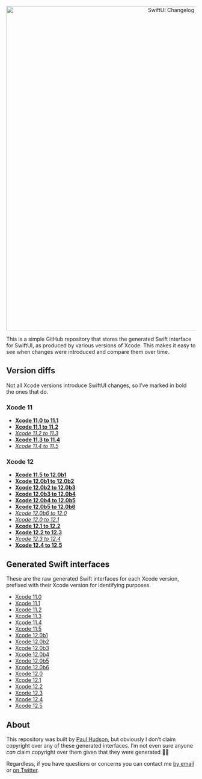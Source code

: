 
<p align="center">
    <img src="https://www.hackingwithswift.com/files/swiftui-changelog/swiftui-changelog.png" alt="SwiftUI Changelog" width="861" />
</p>

This is a simple GitHub repository that stores the generated Swift interface for SwiftUI, as produced by various versions of Xcode. This makes it easy to see when changes were introduced and compare them over time.

## Version diffs

Not all Xcode versions introduce SwiftUI changes, so I’ve marked in bold the ones that do.

### Xcode 11
* **[Xcode 11.0 to 11.1](https://github.com/twostraws/swiftui-changelog/commit/0fcd6f98b4c311828795ff4854644cdd11e15f04)**
* **[Xcode 11.1 to 11.2](https://github.com/twostraws/swiftui-changelog/commit/477c43560bf80a14ce5ab56cd674bf8c93f8a07d)**
* *[Xcode 11.2 to 11.3](https://github.com/twostraws/swiftui-changelog/commit/cef31bba0621e5183fe1c921d8dfa5f01ea94c91)*
* **[Xcode 11.3 to 11.4](https://github.com/twostraws/swiftui-changelog/commit/feb0cc9bc7f472f14d7f936f3b2491a56d0306c6)**
* *[Xcode 11.4 to 11.5](https://github.com/twostraws/swiftui-changelog/commit/5deacc020d7f629f1379964ccf93ed34dde0113d)*

### Xcode 12
* **[Xcode 11.5 to 12.0b1](https://github.com/twostraws/swiftui-changelog/commit/9cf769ef0f4ce045568a9d4c8a5850bb0ec6486d)**
* **[Xcode 12.0b1 to 12.0b2](https://github.com/twostraws/swiftui-changelog/commit/ab900a64918673e3b54c2803de3193c038cdb8c5)**
* **[Xcode 12.0b2 to 12.0b3](https://github.com/twostraws/swiftui-changelog/commit/46d9834a66cf1adb623cfb6ac9941e2ef04d8ddb)**
* **[Xcode 12.0b3 to 12.0b4](https://github.com/twostraws/swiftui-changelog/commit/68cea1ce3960b3af567f5dc745c0b4822a8d4a34)**
* **[Xcode 12.0b4 to 12.0b5](https://github.com/twostraws/swiftui-changelog/commit/c75b70cf3785024ae1f4a74cd478f08f87128a36)**
* **[Xcode 12.0b5 to 12.0b6](https://github.com/twostraws/swiftui-changelog/commit/f56e7e55afbadb197a2e5cc24d4ece8f45823f8c)**
* *[Xcode 12.0b6 to 12.0](https://github.com/twostraws/swiftui-changelog/commit/02de8832839811318fe40845b997b8f853029b1d)*
* *[Xcode 12.0 to 12.1](https://github.com/twostraws/swiftui-changelog/commit/af839e9af4677f005d75d8246621b2b59798106f)*
* **[Xcode 12.1 to 12.2](https://github.com/twostraws/swiftui-changelog/commit/55c405a4c39e1e01c4e79de1816cad048429b692)**
* **[Xcode 12.2 to 12.3](https://github.com/twostraws/swiftui-changelog/commit/dbe3d13414d2766ac71730fc78b29adc91bc9ef6)**
* *[Xcode 12.3 to 12.4](https://github.com/twostraws/swiftui-changelog/commit/09a86d6185df486c2f427acc8eacc0c3b3fd7377)*
* **[Xcode 12.4 to 12.5](https://github.com/twostraws/swiftui-changelog/commit/e76bb0f0dc6fdd80f7a7edcd19ab051768aa38cd)**


## Generated Swift interfaces

These are the raw generated Swift interfaces for each Xcode version, prefixed with their Xcode version for identifying purposes.

* [Xcode 11.0](https://github.com/twostraws/swiftui-changelog/blob/b3516702a0e1882ac7ed14108d935edc0ac3d3f8/generated-interface.swift)
* [Xcode 11.1](https://github.com/twostraws/swiftui-changelog/blob/0fcd6f98b4c311828795ff4854644cdd11e15f04/generated-interface.swift)
* [Xcode 11.2](https://github.com/twostraws/swiftui-changelog/blob/477c43560bf80a14ce5ab56cd674bf8c93f8a07d/generated-interface.swift)
* [Xcode 11.3](https://github.com/twostraws/swiftui-changelog/blob/cef31bba0621e5183fe1c921d8dfa5f01ea94c91/generated-interface.swift)
* [Xcode 11.4](https://github.com/twostraws/swiftui-changelog/blob/feb0cc9bc7f472f14d7f936f3b2491a56d0306c6/generated-interface.swift)
* [Xcode 11.5](https://github.com/twostraws/swiftui-changelog/blob/5deacc020d7f629f1379964ccf93ed34dde0113d/generated-interface.swift)
* [Xcode 12.0b1](https://github.com/twostraws/swiftui-changelog/blob/9cf769ef0f4ce045568a9d4c8a5850bb0ec6486d/generated-interface.swift)
* [Xcode 12.0b2](https://github.com/twostraws/swiftui-changelog/blob/ab900a64918673e3b54c2803de3193c038cdb8c5/generated-interface.swift)
* [Xcode 12.0b3](https://github.com/twostraws/swiftui-changelog/blob/46d9834a66cf1adb623cfb6ac9941e2ef04d8ddb/generated-interface.swift)
* [Xcode 12.0b4](https://github.com/twostraws/swiftui-changelog/blob/68cea1ce3960b3af567f5dc745c0b4822a8d4a34/generated-interface.swift)
* [Xcode 12.0b5](https://github.com/twostraws/swiftui-changelog/blob/c75b70cf3785024ae1f4a74cd478f08f87128a36/generated-interface.swift)
* [Xcode 12.0b6](https://github.com/twostraws/swiftui-changelog/blob/f56e7e55afbadb197a2e5cc24d4ece8f45823f8c/generated-interface.swift)
* [Xcode 12.0](https://github.com/twostraws/swiftui-changelog/blob/02de8832839811318fe40845b997b8f853029b1d/generated-interface.swift)
* [Xcode 12.1](https://github.com/twostraws/swiftui-changelog/blob/af839e9af4677f005d75d8246621b2b59798106f/generated-interface.swift)
* [Xcode 12.2](https://github.com/twostraws/swiftui-changelog/blob/55c405a4c39e1e01c4e79de1816cad048429b692/generated-interface.swift)
* [Xcode 12.3](https://github.com/twostraws/swiftui-changelog/blob/dbe3d13414d2766ac71730fc78b29adc91bc9ef6/generated-interface.swift)
* [Xcode 12.4](https://github.com/twostraws/swiftui-changelog/blob/09a86d6185df486c2f427acc8eacc0c3b3fd7377/generated-interface.swift)
* [Xcode 12.5](https://github.com/twostraws/swiftui-changelog/blob/e76bb0f0dc6fdd80f7a7edcd19ab051768aa38cd/generated-interface.swift)


## About

This repository was built by [Paul Hudson](https://twitter.com/twostraws), but obviously I don’t claim copyright over any of these generated interfaces. I’m not even sure anyone *can* claim copyright over them given that they were generated 🤷‍♂️ 

Regardless, if you have questions or concerns you can contact me [by email](mailto:paul@hackingwithswift.com) or [on Twitter](https://twitter.com/twostraws).
